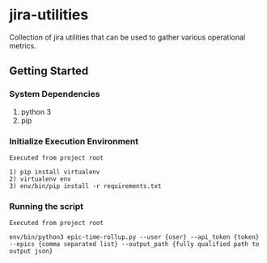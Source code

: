 # jira-utilities
Collection of jira utilities that can be used to gather various operational metrics.

## Getting Started
### System Dependencies
1) python 3
2) pip

### Initialize Execution Environment
`Executed from project root`

    1) pip install virtualenv
    2) virtualenv env
    3) env/bin/pip install -r requirements.txt

### Running the script
`Executed from project root`

    env/bin/python3 epic-time-rollup.py --user {user} --api_token {token} --epics {comma separated list} --output_path {fully qualified path to output json}
